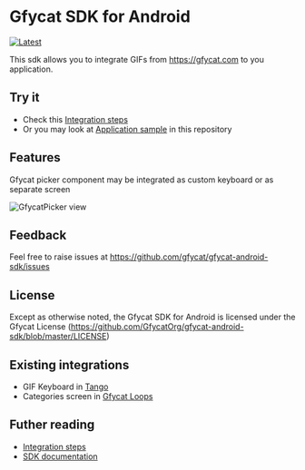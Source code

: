 # Gfycat SDK for Android
 [ ![Latest](https://api.bintray.com/packages/gfycat/maven/gfycat-keyboard/images/download.svg) ](https://bintray.com/gfycat/maven/gfycat-keyboard/_latestVersion)

This sdk allows you to integrate GIFs from https://gfycat.com to you application.

## Try it
 * Check this [Integration steps](http://developers.gfycat.com/androidsdk/#integration-steps)
 * Or you may look at [Application sample](http://developers.gfycat.com/androidsdk) in this repository

## Features
Gfycat picker component may be integrated as custom keyboard or as separate screen

![GfycatPicker view](https://thumbs.gfycat.com/AdolescentChubbyGecko-size_restricted.gif "How it is look like")

## Feedback
Feel free to raise issues at https://github.com/gfycat/gfycat-android-sdk/issues

## License
Except as otherwise noted, the Gfycat SDK for Android is licensed under the Gfycat License
(https://github.com/GfycatOrg/gfycat-android-sdk/blob/master/LICENSE)

## Existing integrations
 * GIF Keyboard in [Tango](https://play.google.com/store/apps/details?id=com.sgiggle.production)
 * Categories screen in [Gfycat Loops](https://play.google.com/store/apps/details?id=com.gfycat)

## Futher reading
 * [Integration steps](http://developers.gfycat.com/androidsdk/#integration-steps)
 * [SDK documentation](http://developers.gfycat.com/androidsdk)
